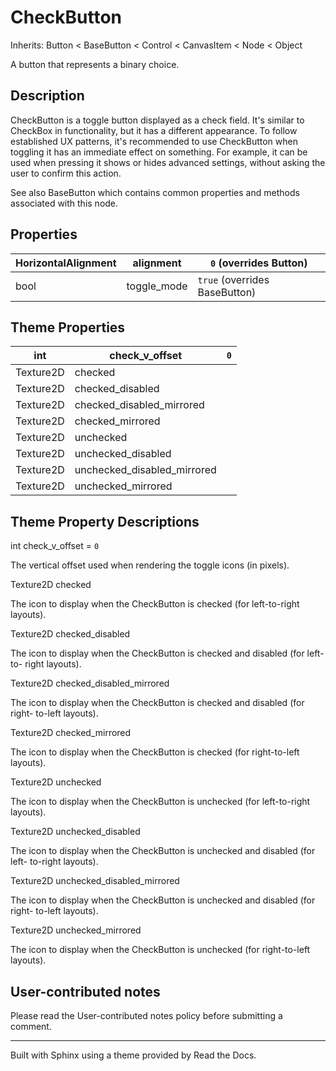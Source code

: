 # CheckButton

Inherits: Button < BaseButton < Control < CanvasItem < Node < Object

A button that represents a binary choice.

## Description

CheckButton is a toggle button displayed as a check field. It's similar to
CheckBox in functionality, but it has a different appearance. To follow
established UX patterns, it's recommended to use CheckButton when toggling it
has an immediate effect on something. For example, it can be used when
pressing it shows or hides advanced settings, without asking the user to
confirm this action.

See also BaseButton which contains common properties and methods associated
with this node.

## Properties

HorizontalAlignment | alignment | `0` (overrides Button)  
---|---|---  
bool | toggle_mode | `true` (overrides BaseButton)  
  
## Theme Properties

int | check_v_offset | `0`  
---|---|---  
Texture2D | checked  
Texture2D | checked_disabled  
Texture2D | checked_disabled_mirrored  
Texture2D | checked_mirrored  
Texture2D | unchecked  
Texture2D | unchecked_disabled  
Texture2D | unchecked_disabled_mirrored  
Texture2D | unchecked_mirrored  
  
## Theme Property Descriptions

int check_v_offset = `0`

The vertical offset used when rendering the toggle icons (in pixels).

Texture2D checked

The icon to display when the CheckButton is checked (for left-to-right
layouts).

Texture2D checked_disabled

The icon to display when the CheckButton is checked and disabled (for left-to-
right layouts).

Texture2D checked_disabled_mirrored

The icon to display when the CheckButton is checked and disabled (for right-
to-left layouts).

Texture2D checked_mirrored

The icon to display when the CheckButton is checked (for right-to-left
layouts).

Texture2D unchecked

The icon to display when the CheckButton is unchecked (for left-to-right
layouts).

Texture2D unchecked_disabled

The icon to display when the CheckButton is unchecked and disabled (for left-
to-right layouts).

Texture2D unchecked_disabled_mirrored

The icon to display when the CheckButton is unchecked and disabled (for right-
to-left layouts).

Texture2D unchecked_mirrored

The icon to display when the CheckButton is unchecked (for right-to-left
layouts).

## User-contributed notes

Please read the User-contributed notes policy before submitting a comment.

* * *

Built with Sphinx using a theme provided by Read the Docs.

